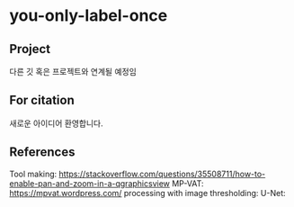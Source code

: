 # you-only-label-once

## Project
다른 깃 혹은 프로젝트와 연계될 예정임


## For citation
새로운 아이디어 환영합니다. 


## References

Tool making: https://stackoverflow.com/questions/35508711/how-to-enable-pan-and-zoom-in-a-qgraphicsview
MP-VAT: https://mpvat.wordpress.com/
processing with image thresholding: 
U-Net:

